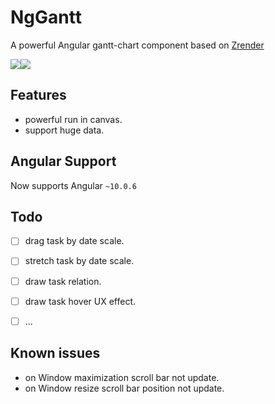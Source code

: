 # NgGantt

A powerful Angular gantt-chart component based on [Zrender](https://github.com/ecomfe/zrender)

[![](https://img.shields.io/badge/%3C%2F%3E-Angular-blue)](https://angular.io)[![](https://img.shields.io/badge/demo-gantt--chart-blue)](https://hawthornxu.github.io)

## Features

* powerful run in canvas.
* support huge data.

## Angular Support

Now supports Angular `~10.0.6`

## Todo


- [ ] drag task by date scale.
- [ ] stretch task by date scale.
- [ ] draw task relation.
- [ ] draw task hover UX effect.
- [ ] ...


## Known issues

* on Window maximization scroll bar not update.
* on Window resize scroll bar position not update.

